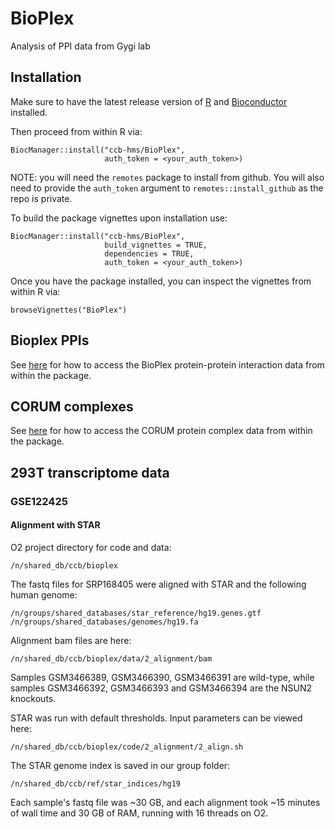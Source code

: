 # BioPlex
Analysis of PPI data from Gygi lab

## Installation

Make sure to have the latest release version of 
[R](https://cran.r-project.org/) and 
[Bioconductor](https://bioconductor.org/install/) installed.

Then proceed from within R via:

```
BiocManager::install("ccb-hms/BioPlex", 
                     auth_token = <your_auth_token>)
```

NOTE: you will need the `remotes` package to install from github. 
You will also need to provide the `auth_token` argument to 
`remotes::install_github` as the repo is private.        

To build the package vignettes upon installation use:

```
BiocManager::install("ccb-hms/BioPlex",
                     build_vignettes = TRUE,
                     dependencies = TRUE,
                     auth_token = <your_auth_token>)
```

Once you have the package installed, you can inspect the vignettes from within
R via:

```
browseVignettes("BioPlex")
```


## Bioplex PPIs

See [here](https://github.com/ccb-hms/BioPlex/blob/1eb7c039045a6d710bde7c8017cccedb98d5e9b5/vignettes/BioPlex.Rmd#L29) for how to access the BioPlex protein-protein interaction data from within the package.

## CORUM complexes

See [here](https://github.com/ccb-hms/BioPlex/blob/0ca36e34957a4e7b0d34ee66915e5f4e5989cee4/vignettes/BioPlex.Rmd#L16) for how to access the CORUM protein complex data from within the package.

## 293T transcriptome data

### GSE122425 

#### Alignment with STAR

O2 project directory for code and data:

`/n/shared_db/ccb/bioplex`

The fastq files for SRP168405 were aligned with STAR and the following human genome:

`/n/groups/shared_databases/star_reference/hg19.genes.gtf
/n/groups/shared_databases/genomes/hg19.fa`

Alignment bam files are here: 

`/n/shared_db/ccb/bioplex/data/2_alignment/bam`

Samples GSM3466389, GSM3466390, GSM3466391 are wild-type, while samples GSM3466392, GSM3466393 and GSM3466394 are the NSUN2 knockouts.

STAR was run with default thresholds. Input parameters can be viewed here: 

`/n/shared_db/ccb/bioplex/code/2_alignment/2_align.sh`

The STAR genome index is saved in our group folder: 

`/n/shared_db/ccb/ref/star_indices/hg19`

Each sample's fastq file was ~30 GB, and each alignment took ~15 minutes of wall time and 30 GB of RAM, running with 16 threads on O2.

